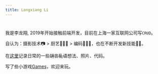 ```yaml
---
title: Longxiang Li
---
```


# <Hello defaultVal="你好" :iterval="1024" />

我是李龙翔, 2019年开始接触前端开发，目前在上海一家互联网公司写`CRUD`。

自认为：摄影技术📷 > 厨艺👨🏻‍🍳 > 编码👨🏻‍💻，也在不断开发新技能🥷🏻。

在[这里](/posts)记录日常的一些~~胡言乱语~~想法、照片、代码。

写了些小游戏[Games](/games)，欢迎来玩。
